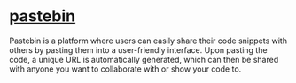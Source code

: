 # <a href = "">pastebin</a>
Pastebin is a platform where users can easily share their code snippets with others by pasting them into a user-friendly interface. Upon pasting the code, a unique URL is automatically generated, which can then be shared with anyone you want to collaborate with or show your code to. 
